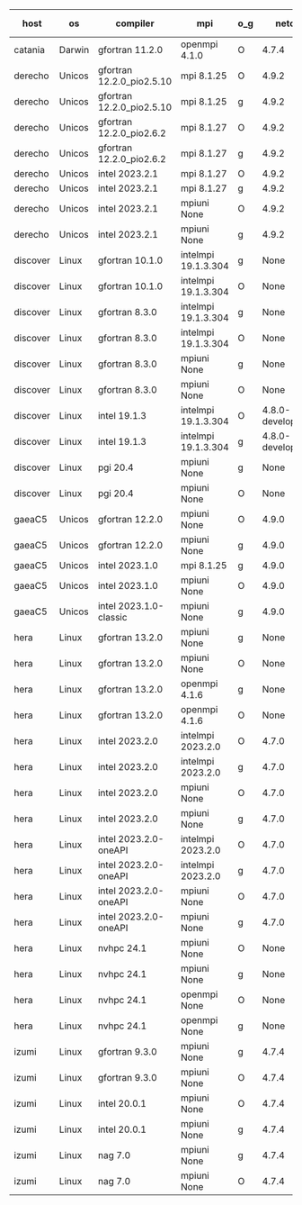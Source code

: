 

| host     | os       | compiler                              | mpi                      | o_g        | netcdf        | build       | u_pass          | u_fail          | s_pass            | s_fail            | e_pass             | e_fail             | nuopc_pass       | nuopc_fail       | artifacts link          |
|----------|----------|---------------------------------------|--------------------------|------------|---------------|-------------|-----------------|-----------------|-------------------|-------------------|--------------------|--------------------|------------------|------------------|-------------------------|
| catania | Darwin | gfortran 11.2.0 | openmpi 4.1.0  | O | 4.7.4  | PASS | 14107 | 3 | 50 | 0 | 81 | 0 | 51 | 0 | <a href="https://github.com/esmf-org/esmf-test-artifacts/tree/49dd7d1d11ce406819ea31e0c9aa62fa0c5fe908/develop/gfortran/11.2.0/O/openmpi/4.1.0" target="_blank">49dd7d1</a> | 
| derecho | Unicos | gfortran 12.2.0_pio2.5.10 | mpi 8.1.25  | O | 4.9.2  | PASS | None | None | None | None | None | None | None | None | <a href="https://github.com/esmf-org/esmf-test-artifacts/tree/319a8231fbc5aa7b7484005431172e7659f63567/develop/gfortran/12.2.0_pio2.5.10/O/mpi/8.1.25" target="_blank">319a823</a> | 
| derecho | Unicos | gfortran 12.2.0_pio2.5.10 | mpi 8.1.25  | g | 4.9.2  | PASS | None | None | None | None | None | None | None | None | <a href="https://github.com/esmf-org/esmf-test-artifacts/tree/7e3ce792b657049f935d8c9676e94c0d5a4bf16c/develop/gfortran/12.2.0_pio2.5.10/g/mpi/8.1.25" target="_blank">7e3ce79</a> | 
| derecho | Unicos | gfortran 12.2.0_pio2.6.2 | mpi 8.1.27  | O | 4.9.2  | PASS | None | None | None | None | None | None | None | None | <a href="https://github.com/esmf-org/esmf-test-artifacts/tree/a532781676a30701300713509afe72987cc42e89/develop/gfortran/12.2.0_pio2.6.2/O/mpi/8.1.27" target="_blank">a532781</a> | 
| derecho | Unicos | gfortran 12.2.0_pio2.6.2 | mpi 8.1.27  | g | 4.9.2  | PASS | None | None | None | None | None | None | None | None | <a href="https://github.com/esmf-org/esmf-test-artifacts/tree/030d1f857274e7ce50bb741f1f615524128737d4/develop/gfortran/12.2.0_pio2.6.2/g/mpi/8.1.27" target="_blank">030d1f8</a> | 
| derecho | Unicos | intel 2023.2.1 | mpi 8.1.27  | O | 4.9.2  | PASS | None | None | None | None | None | None | None | None | <a href="https://github.com/esmf-org/esmf-test-artifacts/tree/101426b8efefb4812fb0c3df08a974e3127b7aa3/develop/intel/2023.2.1/O/mpi/8.1.27" target="_blank">101426b</a> | 
| derecho | Unicos | intel 2023.2.1 | mpi 8.1.27  | g | 4.9.2  | PASS | None | None | None | None | None | None | None | None | <a href="https://github.com/esmf-org/esmf-test-artifacts/tree/a0f7350ab7b5f42a15ec780573946eb43a2a50a9/develop/intel/2023.2.1/g/mpi/8.1.27" target="_blank">a0f7350</a> | 
| derecho | Unicos | intel 2023.2.1 | mpiuni None  | O | 4.9.2  | PASS | None | None | None | None | None | None | None | None | <a href="https://github.com/esmf-org/esmf-test-artifacts/tree/4f36e00893d0896f160cbd66cc3e27a106ecae6a/develop/intel/2023.2.1/O/mpiuni/None" target="_blank">4f36e00</a> | 
| derecho | Unicos | intel 2023.2.1 | mpiuni None  | g | 4.9.2  | PASS | None | None | None | None | None | None | None | None | <a href="https://github.com/esmf-org/esmf-test-artifacts/tree/f1e7f5bcfa65ef0091468cc90d4742ec3dc13535/develop/intel/2023.2.1/g/mpiuni/None" target="_blank">f1e7f5b</a> | 
| discover | Linux | gfortran 10.1.0 | intelmpi 19.1.3.304  | g | None  | PASS | 14095 | 15 | 50 | 0 | 81 | 0 | 51 | 0 | <a href="https://github.com/esmf-org/esmf-test-artifacts/tree/63609f2acbb5d3ad25ccfe7b8811ce2fd3f99b5d/develop/gfortran/10.1.0/g/intelmpi/19.1.3.304" target="_blank">63609f2</a> | 
| discover | Linux | gfortran 10.1.0 | intelmpi 19.1.3.304  | O | None  | PASS | 14095 | 15 | 50 | 0 | 81 | 0 | 51 | 0 | <a href="https://github.com/esmf-org/esmf-test-artifacts/tree/e89195c12b707f72dbaa2e2ef560afd46492578f/develop/gfortran/10.1.0/O/intelmpi/19.1.3.304" target="_blank">e89195c</a> | 
| discover | Linux | gfortran 8.3.0 | intelmpi 19.1.3.304  | g | None  | PASS | 14095 | 15 | 50 | 0 | 81 | 0 | 51 | 0 | <a href="https://github.com/esmf-org/esmf-test-artifacts/tree/ea435716488628b95d27a3d1399a8c1d384fa48a/develop/gfortran/8.3.0/g/intelmpi/19.1.3.304" target="_blank">ea43571</a> | 
| discover | Linux | gfortran 8.3.0 | intelmpi 19.1.3.304  | O | None  | PASS | 14095 | 15 | 50 | 0 | 81 | 0 | 51 | 0 | <a href="https://github.com/esmf-org/esmf-test-artifacts/tree/0cea4ced1b46cf5011230319cf3f1c5729cc08eb/develop/gfortran/8.3.0/O/intelmpi/19.1.3.304" target="_blank">0cea4ce</a> | 
| discover | Linux | gfortran 8.3.0 | mpiuni None  | g | None  | PASS | 12442 | 0 | 8 | 0 | 44 | 0 | None | None | <a href="https://github.com/esmf-org/esmf-test-artifacts/tree/cc5ddc8ca05ddce5f16ec77edfa41efe8c35a545/develop/gfortran/8.3.0/g/mpiuni/None" target="_blank">cc5ddc8</a> | 
| discover | Linux | gfortran 8.3.0 | mpiuni None  | O | None  | PASS | 12442 | 0 | 8 | 0 | 44 | 0 | None | None | <a href="https://github.com/esmf-org/esmf-test-artifacts/tree/663daaa4f2a9b589b88ca66eff685db37684f0a4/develop/gfortran/8.3.0/O/mpiuni/None" target="_blank">663daaa</a> | 
| discover | Linux | intel 19.1.3 | intelmpi 19.1.3.304  | O | 4.8.0-development  | PASS | 14110 | 0 | 50 | 0 | 81 | 0 | 51 | 0 | <a href="https://github.com/esmf-org/esmf-test-artifacts/tree/e742d663ead51acb0e659c64703db5cf7076d99a/develop/intel/19.1.3/O/intelmpi/19.1.3.304" target="_blank">e742d66</a> | 
| discover | Linux | intel 19.1.3 | intelmpi 19.1.3.304  | g | 4.8.0-development  | PASS | 14110 | 0 | 50 | 0 | 81 | 0 | 51 | 0 | <a href="https://github.com/esmf-org/esmf-test-artifacts/tree/34a11339370310f6b3eb4d095511a6f22705ec50/develop/intel/19.1.3/g/intelmpi/19.1.3.304" target="_blank">34a1133</a> | 
| discover | Linux | pgi 20.4 | mpiuni None  | g | None  | PASS | None | None | None | None | None | None | None | None | <a href="https://github.com/esmf-org/esmf-test-artifacts/tree/2eeff1fddf809fba3478f1bb8b849bc6b6f9ef0b/develop/pgi/20.4/g/mpiuni/None" target="_blank">2eeff1f</a> | 
| discover | Linux | pgi 20.4 | mpiuni None  | O | None  | PASS | None | None | None | None | None | None | None | None | <a href="https://github.com/esmf-org/esmf-test-artifacts/tree/4faec61c0c1aec7e23650dd25c4b174a6bf0fa91/develop/pgi/20.4/O/mpiuni/None" target="_blank">4faec61</a> | 
| gaeaC5 | Unicos | gfortran 12.2.0 | mpiuni None  | O | 4.9.0  | PASS | None | None | None | None | None | None | None | None | <a href="https://github.com/esmf-org/esmf-test-artifacts/tree/64e7557b1a85cf2d0702aba2e2f225bf0d99175a/develop/gfortran/12.2.0/O/mpiuni/None" target="_blank">64e7557</a> | 
| gaeaC5 | Unicos | gfortran 12.2.0 | mpiuni None  | g | 4.9.0  | PASS | None | None | None | None | None | None | None | None | <a href="https://github.com/esmf-org/esmf-test-artifacts/tree/442fd4304f3b0d91214113c8ef12910d6f2c58fc/develop/gfortran/12.2.0/g/mpiuni/None" target="_blank">442fd43</a> | 
| gaeaC5 | Unicos | intel 2023.1.0 | mpi 8.1.25  | g | 4.9.0  | PASS | None | None | None | None | None | None | None | None | <a href="https://github.com/esmf-org/esmf-test-artifacts/tree/fd06e5b224132cc46917857cc104cdd34b58a5e7/develop/intel/2023.1.0/g/mpi/8.1.25" target="_blank">fd06e5b</a> | 
| gaeaC5 | Unicos | intel 2023.1.0 | mpiuni None  | O | 4.9.0  | PASS | None | None | None | None | None | None | None | None | <a href="https://github.com/esmf-org/esmf-test-artifacts/tree/7876c360c1d78305fe293d1904aa1c6d20590461/develop/intel/2023.1.0/O/mpiuni/None" target="_blank">7876c36</a> | 
| gaeaC5 | Unicos | intel 2023.1.0-classic | mpiuni None  | g | 4.9.0  | PASS | None | None | None | None | None | None | None | None | <a href="https://github.com/esmf-org/esmf-test-artifacts/tree/ce47e8d900a964b0584bb7a85652977c30052f99/develop/intel/2023.1.0-classic/g/mpiuni/None" target="_blank">ce47e8d</a> | 
| hera | Linux | gfortran 13.2.0 | mpiuni None  | g | None  | PASS | 12442 | 0 | 8 | 0 | 44 | 0 | None | None | <a href="https://github.com/esmf-org/esmf-test-artifacts/tree/9e9651902869ebe4cdf40ce23d1f84799dcb52f6/develop/gfortran/13.2.0/g/mpiuni/None" target="_blank">9e96519</a> | 
| hera | Linux | gfortran 13.2.0 | mpiuni None  | O | None  | PASS | 12442 | 0 | 8 | 0 | 44 | 0 | None | None | <a href="https://github.com/esmf-org/esmf-test-artifacts/tree/c03f83877ef4aebf51c9c46f12886eef41a61f9a/develop/gfortran/13.2.0/O/mpiuni/None" target="_blank">c03f838</a> | 
| hera | Linux | gfortran 13.2.0 | openmpi 4.1.6  | g | None  | PASS | None | None | None | None | None | None | None | None | <a href="https://github.com/esmf-org/esmf-test-artifacts/tree/704f928b56ebdf52db53b873222e4f97be0cd9f8/develop/gfortran/13.2.0/g/openmpi/4.1.6" target="_blank">704f928</a> | 
| hera | Linux | gfortran 13.2.0 | openmpi 4.1.6  | O | None  | PASS | 14110 | 0 | 50 | 0 | 81 | 0 | 51 | 0 | <a href="https://github.com/esmf-org/esmf-test-artifacts/tree/f67da128f0f49f32cad8f81df3e649c108965f1a/develop/gfortran/13.2.0/O/openmpi/4.1.6" target="_blank">f67da12</a> | 
| hera | Linux | intel 2023.2.0 | intelmpi 2023.2.0  | O | 4.7.0  | PASS | None | None | None | None | None | None | None | None | <a href="https://github.com/esmf-org/esmf-test-artifacts/tree/0f8abe3bc1e387100d803840b2f4005ad4f8e3fd/develop/intel/2023.2.0/O/intelmpi/2023.2.0" target="_blank">0f8abe3</a> | 
| hera | Linux | intel 2023.2.0 | intelmpi 2023.2.0  | g | 4.7.0  | PASS | None | None | None | None | None | None | None | None | <a href="https://github.com/esmf-org/esmf-test-artifacts/tree/1f789d8155db791e1480faec74e77e0ac1e2f196/develop/intel/2023.2.0/g/intelmpi/2023.2.0" target="_blank">1f789d8</a> | 
| hera | Linux | intel 2023.2.0 | mpiuni None  | O | 4.7.0  | PASS | 12442 | 0 | 8 | 0 | 44 | 0 | None | None | <a href="https://github.com/esmf-org/esmf-test-artifacts/tree/6062ec065ed78acaf490466a2a41dc3138f32460/develop/intel/2023.2.0/O/mpiuni/None" target="_blank">6062ec0</a> | 
| hera | Linux | intel 2023.2.0 | mpiuni None  | g | 4.7.0  | PASS | 12442 | 0 | 8 | 0 | 44 | 0 | None | None | <a href="https://github.com/esmf-org/esmf-test-artifacts/tree/b19963e2fc00106d295abf15473e712c96e098d1/develop/intel/2023.2.0/g/mpiuni/None" target="_blank">b19963e</a> | 
| hera | Linux | intel 2023.2.0-oneAPI | intelmpi 2023.2.0  | O | 4.7.0  | PASS | None | None | None | None | None | None | None | None | <a href="https://github.com/esmf-org/esmf-test-artifacts/tree/d244b99619472df9488d3a58046a669f5e216906/develop/intel/2023.2.0-oneAPI/O/intelmpi/2023.2.0" target="_blank">d244b99</a> | 
| hera | Linux | intel 2023.2.0-oneAPI | intelmpi 2023.2.0  | g | 4.7.0  | PASS | None | None | None | None | None | None | None | None | <a href="https://github.com/esmf-org/esmf-test-artifacts/tree/b67f5fc9e36f0021ffed530d699f05d5885e042c/develop/intel/2023.2.0-oneAPI/g/intelmpi/2023.2.0" target="_blank">b67f5fc</a> | 
| hera | Linux | intel 2023.2.0-oneAPI | mpiuni None  | O | 4.7.0  | PASS | 12442 | 0 | 8 | 0 | 44 | 0 | None | None | <a href="https://github.com/esmf-org/esmf-test-artifacts/tree/baa3fd67841e426581c48d40c74f792312b3c451/develop/intel/2023.2.0-oneAPI/O/mpiuni/None" target="_blank">baa3fd6</a> | 
| hera | Linux | intel 2023.2.0-oneAPI | mpiuni None  | g | 4.7.0  | PASS | None | None | None | None | None | None | None | None | <a href="https://github.com/esmf-org/esmf-test-artifacts/tree/0607c054447c12d8782072ea17375e1aabf46e68/develop/intel/2023.2.0-oneAPI/g/mpiuni/None" target="_blank">0607c05</a> | 
| hera | Linux | nvhpc 24.1 | mpiuni None  | O | None  | PASS | None | None | None | None | None | None | None | None | <a href="https://github.com/esmf-org/esmf-test-artifacts/tree/9e182955a64c096d427810a015e5c26d7fcbcf99/develop/nvhpc/24.1/O/mpiuni/None" target="_blank">9e18295</a> | 
| hera | Linux | nvhpc 24.1 | mpiuni None  | g | None  | PASS | None | None | None | None | None | None | None | None | <a href="https://github.com/esmf-org/esmf-test-artifacts/tree/d50dda6685779ae1adb8aef28eb7afcabc58b330/develop/nvhpc/24.1/g/mpiuni/None" target="_blank">d50dda6</a> | 
| hera | Linux | nvhpc 24.1 | openmpi None  | O | None  | PASS | None | None | None | None | None | None | None | None | <a href="https://github.com/esmf-org/esmf-test-artifacts/tree/3a4759d10f7c5334780c0122a47eb269166f7643/develop/nvhpc/24.1/O/openmpi/None" target="_blank">3a4759d</a> | 
| hera | Linux | nvhpc 24.1 | openmpi None  | g | None  | PASS | None | None | None | None | None | None | None | None | <a href="https://github.com/esmf-org/esmf-test-artifacts/tree/e03a8439714b735b9829fc3eef42cb48ea86209c/develop/nvhpc/24.1/g/openmpi/None" target="_blank">e03a843</a> | 
| izumi | Linux | gfortran 9.3.0 | mpiuni None  | g | 4.7.4  | PASS | None | None | None | None | None | None | None | None | <a href="https://github.com/esmf-org/esmf-test-artifacts/tree/d6d6e097f75a62bf13a5cf4e9697ec070fcc48b4/develop/gfortran/9.3.0/g/mpiuni/None" target="_blank">d6d6e09</a> | 
| izumi | Linux | gfortran 9.3.0 | mpiuni None  | O | 4.7.4  | PASS | None | None | None | None | None | None | None | None | <a href="https://github.com/esmf-org/esmf-test-artifacts/tree/ef1b5f4347eb36f01a06ea6813f1e185f475ac46/develop/gfortran/9.3.0/O/mpiuni/None" target="_blank">ef1b5f4</a> | 
| izumi | Linux | intel 20.0.1 | mpiuni None  | O | 4.7.4  | PASS | None | None | None | None | None | None | None | None | <a href="https://github.com/esmf-org/esmf-test-artifacts/tree/d0a4ca53a92a0a24b22de4e3871ed1613fa4521e/develop/intel/20.0.1/O/mpiuni/None" target="_blank">d0a4ca5</a> | 
| izumi | Linux | intel 20.0.1 | mpiuni None  | g | 4.7.4  | PASS | None | None | None | None | None | None | None | None | <a href="https://github.com/esmf-org/esmf-test-artifacts/tree/7403944848f2872ddf522769d22b342be9bae75f/develop/intel/20.0.1/g/mpiuni/None" target="_blank">7403944</a> | 
| izumi | Linux | nag 7.0 | mpiuni None  | g | 4.7.4  | PASS | None | None | None | None | None | None | None | None | <a href="https://github.com/esmf-org/esmf-test-artifacts/tree/768185a18b918f9be7c6b38ca03258a790644e5c/develop/nag/7.0/g/mpiuni/None" target="_blank">768185a</a> | 
| izumi | Linux | nag 7.0 | mpiuni None  | O | 4.7.4  | PASS | None | None | None | None | None | None | None | None | <a href="https://github.com/esmf-org/esmf-test-artifacts/tree/3be5e011fefc08bbeee49ddc2c46efb2b6dee537/develop/nag/7.0/O/mpiuni/None" target="_blank">3be5e01</a> | 
